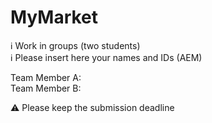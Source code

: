 # MyMarket

ℹ Work in groups (two students)  
ℹ Please insert here your names and IDs (AEM)  

Team Member A: <name> <surname> <AEM> \
Team Member B: <name> <surname> <AEM> 

⚠ Please keep the submission deadline